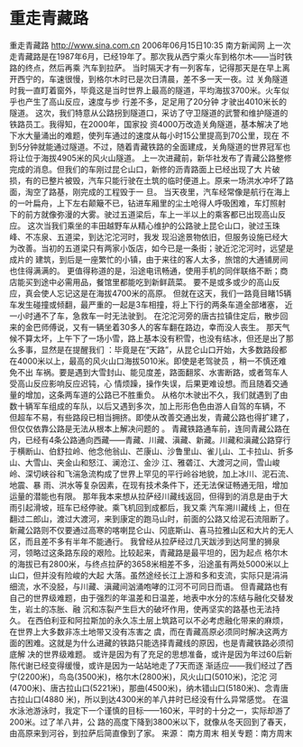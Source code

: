 # 重走青藏路

重走青藏路
http://www.sina.com.cn 2006年06月15日10:35 南方新闻网
上一次走青藏路是在1987年6月，已经19年了。那次我从西宁乘火车到格尔木——当时铁路的终点，然后再乘 汽车到拉萨。
当时隔天才有一列客车，记得那天是在早上离开西宁的，车速很慢，到格尔木时已是次日清晨，差不多一天一夜。过 关角隧道时我一直盯着窗外，毕竟这是当时世界上最高的隧道，平均海拔3700米。火车似乎也产生了高山反应，速度与步 行差不多，足足用了20分钟
才驶出4010米长的隧道。
这次，我们特意从公路拐到隧道口，采访了守卫隧道的武警和维护隧道的铁路员工。我得知，在2000年，国家投 资4000万改造关角隧道，基本解决了地下水大量涌出的难题，使列车通过的速度从每小时15公里提高到70公里，现在 不到5分钟就能通过隧道。不过，随着青藏铁路的全面建成，关角隧道的世界冠军也将让位于海拔4905米的风火山隧道。
上一次进藏前，新华社发布了青藏公路整修完成的消息。但我们的车刚过昆仑山口，新修的沥青路面上已经出现了大 片破损，有的已整片被毁，汽车只能行驶在土筑的临时便道上。原来一场洪水冲坏了路面，淘空了路基，刚完成的工程毁于一 旦。
当天夜里，汽车经常像是航行在海上的一叶扁舟，上下左右颠簸不已，钻进车厢里的尘土呛得人呼吸困难，车灯照射 下的前方就像弥漫的大雾。驶过五道梁后，车上一半以上的乘客都已出现高山反应。
这次当我们乘坐的丰田越野车从精心维护的公路驶上昆仑山口，驶过玉珠峰、不冻泉、五道梁，到达沱沱河时，我发 现沿途景物依旧，但服务设施已经大为改善。当初的五道梁只有两家小饭店，如今已是一条街；驶近沱沱河时，远望是成片的 建筑，到后是一座繁忙的小镇，由于来往的客人太多，旅馆的大通铺房间也住得满满的。
更值得称道的是，沿途电讯畅通，使用手机的同伴联络不断；商店能买到途中必需用品，餐馆里都能吃到新鲜蔬菜。 要不是或多或少的高山反应，真会使人忘记这是在海拔4700米的高原。
但就在这天，我们一路竟目睹15辆车发生碰撞或倾翻，最严重的一起是3车相撞，将上下行的两条车道全部堵塞， 近一小时通不了车，急救车一时无法驶到。
在沱沱河旁的唐古拉镇住定后，散步回来的金巴师傅说，又有一辆坐着30多人的客车翻在路边，幸而没人丧生。
那天气候不算太坏，上午下了一场小雪，路上基本没有积雪，也没有结冰，但还是出了那么多事，显然是在提醒我们 ：毕竟是在“天路”，从昆仑山口开始，大多数路段都在4000米以上，最高的风火山口海拔5010米。即使是老驾驶员 ，稍一不慎还难免不出
车祸。要是遇到大雪封山、能见度差，路面翻浆、水害断路，或者驾车人受高山反应影响反应迟钝，心 情烦躁，操作失误，后果更难设想。而且随着交通量的增加，这条两车道的公路已不胜重负。
从格尔木驶出不久，我们就遇到了由数十辆军车组成的车队，以后又遇到多次，加上形形色色由游人自驾的车辆，不 但超车不易，有些路段已相当拥挤。即使从改善交通出发，青藏公路也得扩建了，但仅仅依靠公路是无法从根本上解决问题的 。
青藏铁路通车前，连同青藏公路在内，已经有4条公路通向西藏——青藏、川藏、滇藏、新藏。川藏和滇藏公路穿行 于横断山、伯舒拉岭、他念他翁山、芒康山、沙鲁里山、雀儿山、工卡拉山、折多山、大雪山、夹金山和怒江、澜沧江、金沙 江、雅砻江、大渡河之间，雪山峻岭、深切峡谷和飞湍急流构成了世界上罕见的平行岭谷地貌，加上冰川、泥石流、
地震、暴 雨、洪水等复杂因素，在现有技术条件下，还无法保证畅通无阻，增加运量的潜能也有限。
那年我本来想从拉萨经川藏线返回，但得到的消息是由于大雨引起滑坡，班车已经停驶。乘飞机回到成都后，我又乘 汽车溯川藏线
上，但在翻过二郎山，渡过大渡河，来到康定的跑马山时，前面的公路又给泥石流阻断了。
新藏公路则不仅要通过高寒的喀喇昆仑山、冈底斯山、喜马拉雅山区和大片的无人区，而且差不多有半年不能通行。
我曾经从拉萨经过几天跋涉到达阿里的狮泉河，领略过这条路东段的艰险。比较起来，青藏路是最平坦的，因为起点 格尔木的海拔已有2800米，与终点拉萨的3658米相差不多，沿途虽有两处5000米以上山口，但并没有险峻的大起 大落。虽然途经长江上游和多和支流，实际只是涓涓细流，水不没胫，与川藏、滇藏间汹涌咆哮的江河不可同日而语。
但青藏路也有自己的世界级难题，由于强烈的年温差和日温差，地表中水分的冻结与融化交替发生，岩土的冻胀、融 沉和冻裂产生巨大的破坏作用，使再坚实的路基也无法持久。
在西伯利亚和阿拉斯加的永久冻土层上筑路可以不必考虑融化带来的麻烦，在世界上大多数非冻土地带又没有冻害之 虞，而在青藏高原必须同时解决这两方面的困难。这就是为什么进藏的铁路只能选择青藏线的原因，也是青藏铁路必须彻底解 决的世界级难题。
或许是因为有了充足的思想准备，或许是因为年过60后新陈代谢已经变得缓慢，或许是因为一站站地走了7天而逐 渐适应——我们经过了西宁(2200米)，鸟岛(3500米)，格尔木(2800米)，风火山口(5010米)，沱沱 河(4700米)、唐古拉山口(5221米)，那曲(4500米)，纳木错山口(5180米)、念青唐古拉山口(4880 米)，所以到达4300米的羊八井时已经没有什么异常感觉。
在温水泳池游泳时，我定下一个谨慎的目标——160米，平时的十分之一，实际却游了200米。过了羊八井，公 路的高度下降到3800米以下，就像从冬天回到了春天，由高原来到河谷，到拉萨后简直像到了家。 来源：
南方周末
相关专题：南方周末 

